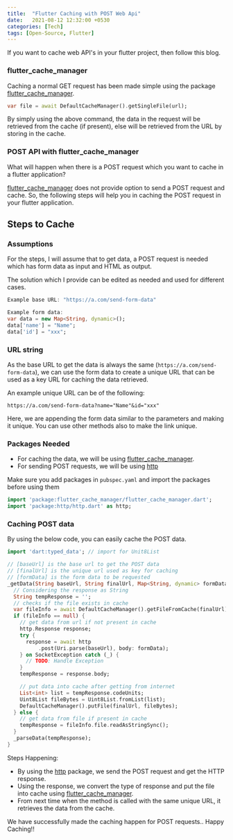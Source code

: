 ```yaml
---
title:  "Flutter Caching with POST Web Api"
date:   2021-08-12 12:32:00 +0530
categories: [Tech]
tags: [Open-Source, Flutter]
---
```


If you want to cache web API's in your flutter project, then follow this blog.

### flutter_cache_manager

Caching a normal GET request has been made simple using the package [flutter_cache_manager][flutter_cache_manager].

```dart
var file = await DefaultCacheManager().getSingleFile(url);
```

By simply using the above command, the data in the request will be retrieved from the cache (if present), else will be retrieved from the URL by storing in the cache.

### POST API with flutter_cache_manager

What will happen when there is a POST request which you want to cache in a flutter application?

[flutter_cache_manager][flutter_cache_manager] does not provide option to send a POST request and cache. So, the following steps will help you in caching the POST request in your flutter application.

## Steps to Cache

### Assumptions

For the steps, I will assume that to get data, a POST request is needed which has form data as input and HTML as output.

The solution which I provide can be edited as needed and used for different cases.

```dart
Example base URL: "https://a.com/send-form-data"

Example form data:
var data = new Map<String, dynamic>();
data['name'] = "Name";
data['id'] = "xxx";
```

### URL string

As the base URL to get the data is always the same (`https://a.com/send-form-data`), we can use the form data to create a unique URL that can be used as a key URL for caching the data retrieved.

An example unique URL can be of the following:
```
https://a.com/send-form-data?name="Name"&id="xxx"
```
Here, we are appending the form data similar to the parameters and making it unique. You can use other methods also to make the link unique.

### Packages Needed

- For caching the data, we will be using [flutter_cache_manager][flutter_cache_manager].
- For sending POST requests, we will be using [http][http]

Make sure you add packages in `pubspec.yaml` and import the packages before using them

```dart
import 'package:flutter_cache_manager/flutter_cache_manager.dart';
import 'package:http/http.dart' as http;
```

### Caching POST data

By using the below code, you can easily cache the POST data.
```dart
import 'dart:typed_data'; // import for Unit8List

// [baseUrl] is the base url to get the POST data
// [finalUrl] is the unique url used as key for caching
// [formData] is the form data to be requested
_getData(String baseUrl, String finalUrl, Map<String, dynamic> formData) async {
  // Considering the response as String
  String tempResponse = '';
  // checks if the file exists in cache
  var fileInfo = await DefaultCacheManager().getFileFromCache(finalUrl);
  if (fileInfo == null) {
    // get data from url if not present in cache
    http.Response response;
    try {
      response = await http
          .post(Uri.parse(baseUrl), body: formData);
    } on SocketException catch (_) {
      // TODO: Handle Exception
    }
    tempResponse = response.body;

    // put data into cache after getting from internet
    List<int> list = tempResponse.codeUnits;
    Uint8List fileBytes = Uint8List.fromList(list);
    DefaultCacheManager().putFile(finalUrl, fileBytes);
  } else {
    // get data from file if present in cache
    tempResponse = fileInfo.file.readAsStringSync();
  }
  _parseData(tempResponse);
}
```
Steps Happening:
- By using the [http] package, we send the POST request and get the HTTP response.
- Using the response, we convert the type of response and put the file into cache using [flutter_cache_manager].
- From next time when the method is called with the same unique URL, it retrieves the data from the cache.

We have successfully made the caching happen for POST requests..
Happy Caching!!

[flutter_cache_manager]: https://pub.dev/packages/flutter_cache_manager
[http]: https://pub.dev/packages/http
